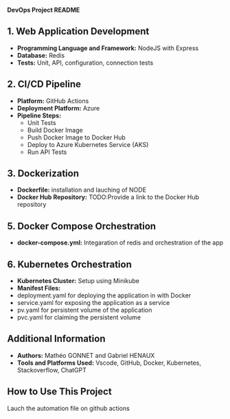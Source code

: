 **DevOps Project README**


## 1. Web Application Development
- **Programming Language and Framework:** NodeJS with Express
- **Database:** Redis
- **Tests:** Unit, API, configuration, connection tests

## 2. CI/CD Pipeline
- **Platform:** GitHub Actions
- **Deployment Platform:** Azure
- **Pipeline Steps:** 
  - Unit Tests
  - Build Docker Image
  - Push Docker Image to Docker Hub
  - Deploy to Azure Kubernetes Service (AKS)
  - Run API Tests

## 3. Dockerization
- **Dockerfile:** installation and lauching of NODE
- **Docker Hub Repository:** TODO:Provide a link to the Docker Hub repository

## 5. Docker Compose Orchestration
- **docker-compose.yml:** Integaration of redis and orchestration of the app

## 6. Kubernetes Orchestration
- **Kubernetes Cluster:** Setup using Minikube
- **Manifest Files:** 
- deployment.yaml for deploying the application in with Docker
- service.yaml for exposing the application as a service
- pv.yaml for persistent volume of the application
- pvc.yaml for claiming the persistent volume


## Additional Information
- **Authors:** Mathéo GONNET and Gabriel HENAUX
- **Tools and Platforms Used:** Vscode, GitHub, Docker, Kubernetes, Stackoverflow, ChatGPT

## How to Use This Project
Lauch the automation file on github actions


